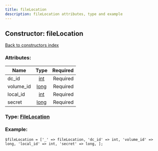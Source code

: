 ```yaml
---
title: fileLocation
description: fileLocation attributes, type and example
---
```

## Constructor: fileLocation  
[Back to constructors index](index.md)



### Attributes:

| Name     |    Type       | Required |
|----------|:-------------:|---------:|
|dc\_id|[int](../types/int.md) | Required|
|volume\_id|[long](../types/long.md) | Required|
|local\_id|[int](../types/int.md) | Required|
|secret|[long](../types/long.md) | Required|



### Type: [FileLocation](../types/FileLocation.md)


### Example:

```
$fileLocation = ['_' => fileLocation, 'dc_id' => int, 'volume_id' => long, 'local_id' => int, 'secret' => long, ];
```